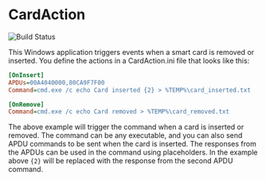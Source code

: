 # CardAction

![Build Status](https://github.com/adricasti/cardaction/actions/workflows/build.yml/badge.svg)

This Windows application triggers events when a smart card is removed or inserted. You define the actions in a CardAction.ini file that looks like this:

```ini
[OnInsert]
APDUs=00A4040000,80CA9F7F00
Command=cmd.exe /c echo Card inserted {2} > %TEMP%\card_inserted.txt

[OnRemove]
Command=cmd.exe /c echo Card removed > %TEMP%\card_removed.txt
```

The above example will trigger the command when a card is inserted or removed. The command can be any executable, and you can also send APDU commands to be sent when the card is inserted. The responses from the APDUs can be used in the command using placeholders. In the example above `{2}` will be replaced with the response from the second APDU command.